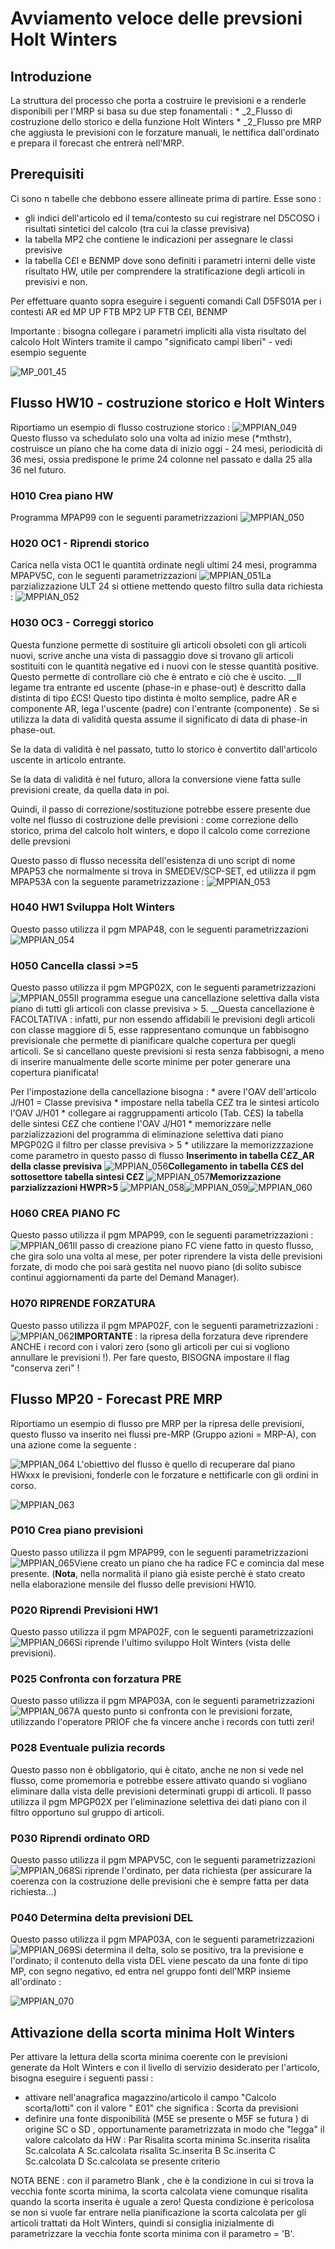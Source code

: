 # Avviamento veloce delle prevsioni Holt Winters
## Introduzione
La struttura del processo che porta a costruire le previsioni e a renderle disponibili per l'MRP si basa su due step fonamentali : 
 \* _2_Flusso di costruzione dello storico e della funzione Holt Winters
 \* _2_Flusso pre MRP che aggiusta le previsioni con le forzature manuali, le nettifica dall'ordinato e prepara il forecast che entrerà nell'MRP.

## Prerequisiti
Ci sono n tabelle che debbono essere allineate prima di partire. Esse sono : 
-  gli indici dell'articolo ed il tema/contesto su cui registrare nel D5COSO i risultati sintetici del calcolo (tra cui la classe previsiva)
-  la tabella MP2 che contiene le indicazioni per assegnare le classi previsive
-  la tabella C£I e B£NMP dove sono definiti i parametri interni delle viste risultato HW, utile per comprendere la stratificazione degli articoli in previsivi e non.

Per effettuare quanto sopra eseguire i seguenti comandi
Call D5FS01A per i contesti AR ed MP
UP FTB    MP2
UP FTB    C£I, B£NMP

Importante :  bisogna collegare i parametri impliciti alla vista risultato del calcolo Holt Winters tramite il campo "significato campi liberi" - vedi esempio seguente

![MP_001_45](http://localhost:3000/immagini/MPHW02/MP_001_45.png)

## Flusso HW10 - costruzione storico e Holt Winters
Riportiamo un esempio di flusso costruzione storico : 
![MPPIAN_049](http://localhost:3000/immagini/MPHW02/MPPIAN_049.png)Questo flusso va schedulato solo una volta ad inizio mese (\*mthstr), costruisce un piano che ha come data di inizio oggi - 24 mesi, periodicità  di 36 mesi, ossia predispone le prime 24 colonne nel passato e dalla 25 alla 36 nel futuro.

### H010    Crea piano HW
Programma MPAP99 con le seguenti parametrizzazioni
![MPPIAN_050](http://localhost:3000/immagini/MPHW02/MPPIAN_050.png)
### H020    OC1 - Riprendi storico
Carica nella vista OC1 le quantità ordinate negli ultimi 24 mesi, programma MPAPV5C, con le seguenti parametrizzazioni
![MPPIAN_051](http://localhost:3000/immagini/MPHW02/MPPIAN_051.png)La parzializzazione ULT 24 si ottiene mettendo questo filtro sulla data richiesta : 
![MPPIAN_052](http://localhost:3000/immagini/MPHW02/MPPIAN_052.png)
### H030    OC3 - Correggi storico
Questa funzione permette di sostituire gli articoli obsoleti con gli articoli nuovi, scrive anche una vista di passaggio dove si trovano gli articoli sostituiti con le quantità negative ed i nuovi con le stesse quantità positive. Questo permette di controllare ciò che è entrato e ciò che è uscito. __Il legame tra entrante ed uscente (phase-in e phase-out) è descritto dalla distinta di tipo £CS! Questo tipo distinta è molto semplice, padre AR e componente AR, lega l'uscente (padre) con l'entrante (componente) . Se si utilizza la data di validità questa assume il significato di data di phase-in phase-out.

Se la data di validità è nel passato, tutto lo storico è convertito dall'articolo uscente in articolo entrante.

Se la data di validità è nel futuro, allora la conversione viene fatta sulle previsioni create, da quella data in poi.

Quindi, il passo di correzione/sostituzione potrebbe essere presente due volte nel flusso di costruzione delle previsioni :  come correzione dello storico, prima del calcolo holt winters, e dopo il calcolo come correzione delle prevsioni

Questo passo di flusso necessita dell'esistenza di uno script di nome MPAP53 che normalmente si trova in SMEDEV/SCP-SET, ed utilizza il pgm MPAP53A con la seguente parametrizzazione : 
![MPPIAN_053](http://localhost:3000/immagini/MPHW02/MPPIAN_053.png)
### H040    HW1 Sviluppa Holt Winters
Questo passo utilizza il pgm MPAP48, con le seguenti parametrizzazioni
![MPPIAN_054](http://localhost:3000/immagini/MPHW02/MPPIAN_054.png)
### H050    Cancella classi >=5
Questo passo utilizza il pgm MPGP02X, con le seguenti parametrizzazioni
![MPPIAN_055](http://localhost:3000/immagini/MPHW02/MPPIAN_055.png)Il programma esegue una cancellazione selettiva dalla vista piano di tutti gli articoli con classe previsiva > 5. __Questa cancellazione è FACOLTATIVA :  infatti, pur non essendo affidabili le previsioni degli articoli con classe maggiore di 5, esse rappresentano comunque un fabbisogno previsionale che permette di pianificare qualche copertura per quegli articoli. Se si cancellano queste previsioni si resta senza fabbisogni, a meno di inserire manualmente delle scorte minime per poter generare una copertura pianificata!

Per l'impostazione della cancellazione bisogna : 
 \* avere l'OAV dell'articolo J/H01 = Classe previsiva
 \* impostare nella tabella C£Z tra le sintesi articolo l'OAV J/H01
 \* collegare ai raggruppamenti articolo (Tab. C£S) la tabella delle sintesi C£Z che contiene l'OAV J/H01
 \* memorizzare nelle parzializzazioni del programma di eliminazione selettiva dati piano MPGP02G il filtro per classe previsiva > 5
 \* utilizzare la memorizzzazione come parametro in questo passo di flusso
**Inserimento in tabella C£Z_AR della classe previsiva**
![MPPIAN_056](http://localhost:3000/immagini/MPHW02/MPPIAN_056.png)**Collegamento in tabella C£S del sottosettore tabella sintesi C£Z**
![MPPIAN_057](http://localhost:3000/immagini/MPHW02/MPPIAN_057.png)**Memorizzazione parzializzazioni HWPR>5**
![MPPIAN_058](http://localhost:3000/immagini/MPHW02/MPPIAN_058.png)![MPPIAN_059](http://localhost:3000/immagini/MPHW02/MPPIAN_059.png)![MPPIAN_060](http://localhost:3000/immagini/MPHW02/MPPIAN_060.png)
### H060    CREA PIANO FC
Questo passo utilizza il pgm MPAP99, con le seguenti parametrizzazioni : 
![MPPIAN_061](http://localhost:3000/immagini/MPHW02/MPPIAN_061.png)Il passo di creazione piano FC viene fatto in questo flusso, che gira solo una volta al mese, per poter riprendere la vista delle previsioni forzate, di modo che poi sarà gestita nel nuovo piano (di solito subisce continui aggiornamenti da parte del Demand Manager).

### H070    RIPRENDE FORZATURA
Questo passo utilizza il pgm MPAP02F, con le seguenti parametrizzazioni : 
![MPPIAN_062](http://localhost:3000/immagini/MPHW02/MPPIAN_062.png)**IMPORTANTE** :  la ripresa della forzatura deve riprendere ANCHE i record con i valori zero (sono gli articoli per cui si vogliono annullare le previsioni !). Per fare questo, BISOGNA impostare il flag "conserva zeri" !

## Flusso MP20 - Forecast  PRE MRP
Riportiamo un esempio di flusso pre MRP per la ripresa delle previsioni, questo flusso va inserito nei flussi pre-MRP (Gruppo azioni = MRP-A), con una azione come la seguente : 

![MPPIAN_064](http://localhost:3000/immagini/MPHW02/MPPIAN_064.png)
L'obiettivo del flusso è quello di recuperare dal piano HWxxx le previsioni, fonderle con le forzature e nettificarle con gli ordini in corso.

![MPPIAN_063](http://localhost:3000/immagini/MPHW02/MPPIAN_063.png)
### P010   Crea piano previsioni
Questo passo utilizza il pgm MPAP99, con le seguenti parametrizzazioni
![MPPIAN_065](http://localhost:3000/immagini/MPHW02/MPPIAN_065.png)Viene creato un piano che ha radice FC e comincia dal mese presente. (**Nota**, nella normalità il piano già esiste perchè è stato creato nella elaborazione mensile del flusso delle previsioni HW10.

### P020   Riprendi Previsioni        HW1
Questo passo utilizza il pgm MPAP02F, con le seguenti parametrizzazioni
![MPPIAN_066](http://localhost:3000/immagini/MPHW02/MPPIAN_066.png)Si riprende l'ultimo sviluppo Holt Winters (vista delle previsioni).

### P025   Confronta con forzatura    PRE
Questo passo utilizza il pgm MPAP03A, con le seguenti parametrizzazioni
![MPPIAN_067](http://localhost:3000/immagini/MPHW02/MPPIAN_067.png)A questo punto si confronta con le previsioni forzate, utilizzando l'operatore PRIOF che fa vincere anche i records con tutti zeri!

### P028   Eventuale pulizia records
Questo passo non è obbligatorio, qui è citato, anche ne non si vede nel flusso, come promemoria e potrebbe essere attivato quando si vogliano eliminare dalla vista delle previsioni determinati gruppi di articoli. Il passo utilizza il pgm MPGP02X per l'eliminazione selettiva dei dati piano con il filtro opportuno sul gruppo di articoli.

### P030   Riprendi ordinato          ORD
Questo passo utilizza il pgm MPAPV5C, con le seguenti parametrizzazioni
![MPPIAN_068](http://localhost:3000/immagini/MPHW02/MPPIAN_068.png)Si riprende l'ordinato, per data richiesta (per assicurare la coerenza con la costruzione delle previsioni che è sempre fatta per data richiesta...)

### P040   Determina delta previsioni DEL
Questo passo utilizza il pgm MPAP03A, con le seguenti parametrizzazioni
![MPPIAN_069](http://localhost:3000/immagini/MPHW02/MPPIAN_069.png)Si determina il delta, solo se positivo, tra la previsione e l'ordinato; il contenuto della vista DEL viene pescato da una fonte di tipo MP, con segno negativo, ed entra nel gruppo fonti dell'MRP insieme all'ordinato : 

![MPPIAN_070](http://localhost:3000/immagini/MPHW02/MPPIAN_070.png)
## Attivazione della scorta minima Holt Winters

Per attivare la lettura della scorta minima coerente con le previsioni generate da Holt Winters e con il livello di servizio desiderato per l'articolo, bisogna eseguire i seguenti passi : 
-  attivare nell'anagrafica magazzino/articolo il campo "Calcolo scorta/lotti" con il valore   " £01" che significa  :    Scorta da previsioni
-  definire una fonte disponibilità (M5E se presente o M5F se futura ) di origine SC o SD , opportunamente parametrizzata in modo che "legga" il valore calcolato da HW : 
 Par     Risalita scorta minima
            Sc.inserita risalita Sc.calcolata
 A         Sc.calcolata risalita Sc.inserita
 B         Sc.inserita
 C         Sc.calcolata
 D         Sc.calcolata se presente criterio

NOTA BENE :  con il parametro Blank , che è la condizione in cui si trova la vecchia fonte scorta minima, la scorta calcolata viene comunque risalita quando la scorta inserita è uguale a zero!
Questa condizione è pericolosa se non si vuole far entrare nella pianificazione la scorta calcolata per gli articoli trattati da Holt Winters, quindi si consiglia inizialmente di parametrizzare la vecchia fonte scorta minima  con il parametro = 'B'.

